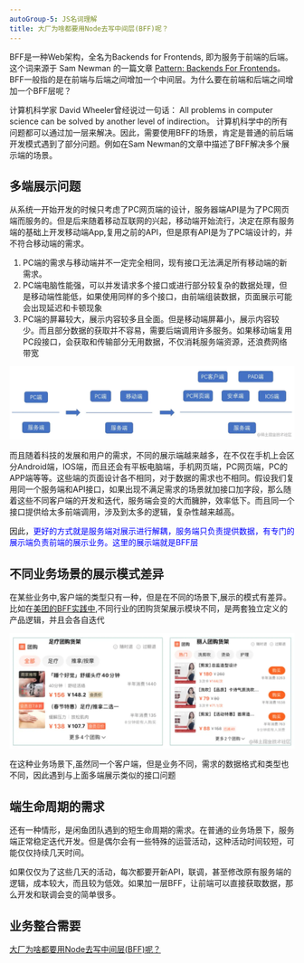 ```yaml
---
autoGroup-5: JS名词理解
title: 大厂为啥都要用Node去写中间层(BFF)呢？
---
```

BFF是一种Web架构，全名为Backends for Frontends, 即为服务于前端的后端。这个词来源于 Sam Newman 的一篇文章 [Pattern: Backends For Frontends](https://samnewman.io/patterns/architectural/bff/)。BFF一般指的是在前端与后端之间增加一个中间层。为什么要在前端和后端之间增加一个BFF层呢？

计算机科学家 David Wheeler曾经说过一句话： All problems in computer science can be solved by another level of indirection。 计算机科学中的所有问题都可以通过加一层来解决。因此，需要使用BFF的场景，肯定是普通的前后端开发模式遇到了部分问题。例如在Sam Newman的文章中描述了BFF解决多个展示端的场景。

## 多端展示问题
从系统一开始开发的时候只考虑了PC网页端的设计，服务器端API是为了PC网页端而服务的。但是后来随着移动互联网的兴起，移动端开始流行，决定在原有服务端的基础上开发移动端App,复用之前的API，但是原有API是为了PC端设计的，并不符合移动端的需求。
1. PC端的需求与移动端并不一定完全相同，现有接口无法满足所有移动端的新需求。
2. PC端电脑性能强，可以并发请求多个接口或进行部分较复杂的数据处理，但是移动端性能低，如果使用同样的多个接口，由前端组装数据，页面展示可能会出现延迟和卡顿现象
3. PC端的屏幕较大，展示内容较多且全面。但是移动端屏幕小，展示内容较少。而且部分数据的获取并不容易，需要后端调用许多服务。如果移动端复用PC段接口，会获取和传输部分无用数据，不仅消耗服务端资源，还浪费网络带宽

![多端展示](./images/d48c07a01c6b4cc498eeb05cccbea1ce~tplv-k3u1fbpfcp-zoom-in-crop-mark_1512_0_0_0.png)

而且随着科技的发展和用户的需求，不同的展示端越来越多，在不仅在手机上会区分Android端，IOS端，而且还会有平板电脑端，手机网页端，PC网页端，PC的APP端等等。这些端的页面设计各不相同，对于数据的需求也不相同。假设我们复用同一个服务端和API接口，如果出现不满足需求的场景就加接口加字段，那么随着这些不同客户端的开发和迭代，服务端会变的大而臃肿，效率低下。而且同一个接口提供给太多前端调用，涉及到太多的逻辑，复杂性越来越高。

因此，<span style="color: blue">更好的方式就是服务端对展示进行解耦，服务端只负责提供数据，有专门的展示端负责前端的展示业务。这里的展示端就是BFF层</span>

## 不同业务场景的展示模式差异
在某些业务中,客户端的类型只有一种，但是在不同的场景下,展示的模式有差异。比如在[美团的BFF实践中](https://mp.weixin.qq.com/s/mhM9tfWBlIuMVkZQ-6C0Tw),不同行业的团购货架展示模块不同，是两套独立定义的产品逻辑，并且会各自迭代

![美团BFF](./images/e44bafffda554d0e8fd50e0534d20209~tplv-k3u1fbpfcp-zoom-in-crop-mark_1512_0_0_0.png)

在这种业务场景下,虽然同一个客户端，但是业务不同，需求的数据格式和类型也不同，因此遇到与上面多端展示类似的接口问题

## 端生命周期的需求
还有一种情形，是闲鱼团队遇到的短生命周期的需求。在普通的业务场景下，服务端正常稳定迭代开发。但是偶尔会有一些特殊的运营活动，这种活动时间较短，可能仅仅持续几天时间。

如果仅仅为了这些几天的活动，每次都要开新API，联调，甚至修改原有服务端的逻辑，成本较大，而且较为低效。如果加一层BFF，让前端可以直接获取数据，那么开发和联调会变的简单很多。

## 业务整合需要



[大厂为啥都要用Node去写中间层(BFF)呢？](https://juejin.cn/post/7240404579133128760#heading-6)
